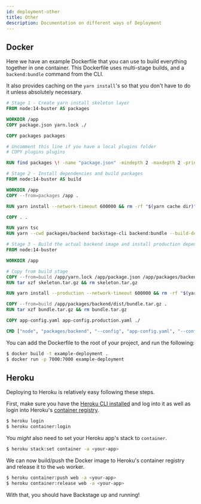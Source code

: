 ```yaml
---
id: deployment-other
title: Other
description: Documentation on different ways of Deployment
---
```


## Docker

Here we have an example Dockerfile that you can use to build everything together
in one container. This Dockerfile uses multi-stage builds, and a
`backend:bundle` command from the CLI.

It also provides caching on the `yarn install`'s so that you don't have to do it
unless absolutely necessary.

```Dockerfile
# Stage 1 - Create yarn install skeleton layer
FROM node:14-buster AS packages

WORKDIR /app
COPY package.json yarn.lock ./

COPY packages packages

# Uncomment this line if you have a local plugins folder
# COPY plugins plugins

RUN find packages \! -name "package.json" -mindepth 2 -maxdepth 2 -print | xargs rm -rf

# Stage 2 - Install dependencies and build packages
FROM node:14-buster AS build

WORKDIR /app
COPY --from=packages /app .

RUN yarn install --network-timeout 600000 && rm -rf "$(yarn cache dir)"

COPY . .

RUN yarn tsc
RUN yarn --cwd packages/backend backstage-cli backend:bundle --build-dependencies

# Stage 3 - Build the actual backend image and install production dependencies
FROM node:14-buster

WORKDIR /app

# Copy from build stage
COPY --from=build /app/yarn.lock /app/package.json /app/packages/backend/dist/skeleton.tar.gz ./
RUN tar xzf skeleton.tar.gz && rm skeleton.tar.gz

RUN yarn install --production --network-timeout 600000 && rm -rf "$(yarn cache dir)"

COPY --from=build /app/packages/backend/dist/bundle.tar.gz .
RUN tar xzf bundle.tar.gz && rm bundle.tar.gz

COPY app-config.yaml app-config.production.yaml ./

CMD ["node", "packages/backend", "--config", "app-config.yaml", "--config", "app-config.production.yaml"]
```

You can add the Dockerfile to the root of your project, and run the following:

```sh
$ docker build -t example-deployment .
$ docker run -p 7000:7000 example-deployment
```

## Heroku

Deploying to Heroku is relatively easy following these steps.

First, make sure you have the
[Heroku CLI installed](https://devcenter.heroku.com/articles/heroku-cli) and log
into it as well as login into Heroku's
[container registry](https://devcenter.heroku.com/articles/container-registry-and-runtime).

```bash
$ heroku login
$ heroku container:login
```

You _might_ also need to set your Heroku app's stack to `container`.

```bash
$ heroku stack:set container -a <your-app>
```

We can now build/push the Docker image to Heroku's container registry and
release it to the `web` worker.

```bash
$ heroku container:push web -a <your-app>
$ heroku container:release web -a <your-app>
```

With that, you should have Backstage up and running!
